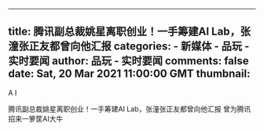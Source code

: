 
---
title: 腾讯副总裁姚星离职创业！一手筹建AI Lab，张潼张正友都曾向他汇报
categories: 
    - 新媒体
    - 品玩 - 实时要闻
author: 品玩 - 实时要闻
comments: false
date: Sat, 20 Mar 2021 11:00:00 GMT
thumbnail: 
---

<div>   
A I


腾讯副总裁姚星离职创业！一手筹建AI Lab，张潼张正友都曾向他汇报
曾为腾讯招来一箩筐AI大牛
  
</div>
            
